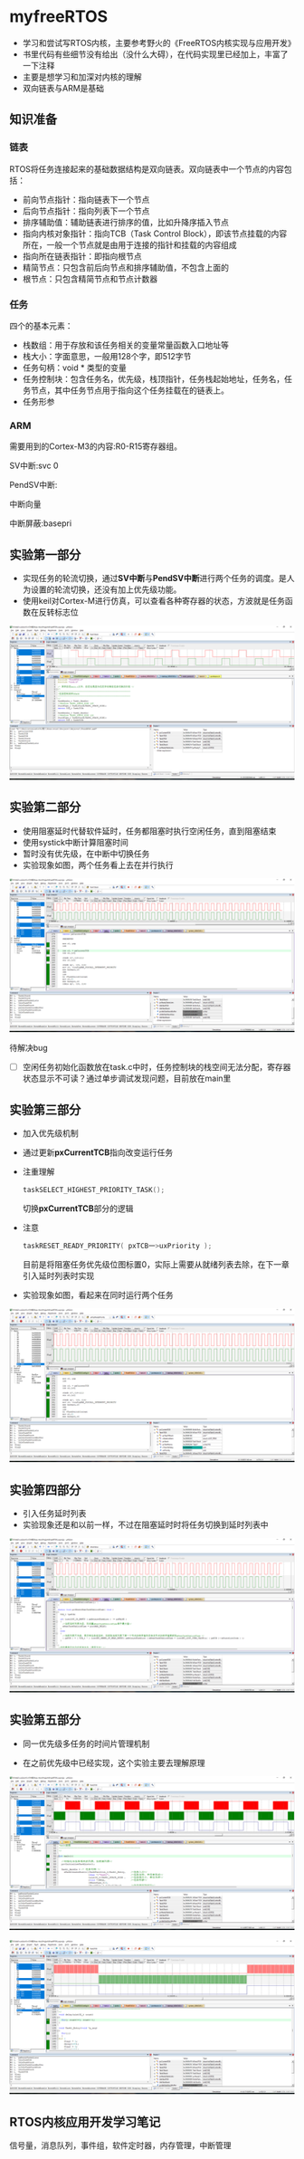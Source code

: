 # myfreeRTOS
- 学习和尝试写RTOS内核，主要参考野火的《FreeRTOS内核实现与应用开发》
- 书里代码有些细节没有给出（没什么大碍），在代码实现里已经加上，丰富了一下注释
- 主要是想学习和加深对内核的理解
- 双向链表与ARM是基础



## 知识准备

### 链表

RTOS将任务连接起来的基础数据结构是双向链表。双向链表中一个节点的内容包括：

- 前向节点指针：指向链表下一个节点
- 后向节点指针：指向列表下一个节点
- 排序辅助值：辅助链表进行排序的值，比如升降序插入节点
- 指向内核对象指针：指向TCB（Task Control Block），即该节点挂载的内容所在，一般一个节点就是由用于连接的指针和挂载的内容组成
- 指向所在链表指针：即指向根节点
- 精简节点：只包含前后向节点和排序辅助值，不包含上面的
- 根节点：只包含精简节点和节点计数器

### 任务

四个的基本元素：

- 栈数组：用于存放和该任务相关的变量常量函数入口地址等
- 栈大小：字面意思，一般用128个字，即512字节
- 任务句柄：void * 类型的变量
- 任务控制块：包含任务名，优先级，栈顶指针，任务栈起始地址，任务名，任务节点，其中任务节点用于指向这个任务挂载在的链表上。
- 任务形参

### ARM

需要用到的Cortex-M3的内容:R0-R15寄存器组。

SV中断:svc 0

PendSV中断:

中断向量

中断屏蔽:basepri



## 实验第一部分

- 实现任务的轮流切换，通过**SV中断**与**PendSV中断**进行两个任务的调度。是人为设置的轮流切换，还没有加上优先级功能。
- 使用keil对Cortex-M进行仿真，可以查看各种寄存器的状态，方波就是任务函数在反转标志位

![实验一](https://github.com/Winston9n78/myfreeRTOS/blob/main/README.assets/keil1.png?raw=true)




## 实验第二部分

- 使用阻塞延时代替软件延时，任务都阻塞时执行空闲任务，直到阻塞结束
- 使用systick中断计算阻塞时间
- 暂时没有优先级，在中断中切换任务
- 实验现象如图，两个任务看上去在并行执行

![实验二](https://github.com/Winston9n78/myfreeRTOS/blob/main/README.assets/keil2.png?raw=true)

待解决bug

- [ ] 空闲任务初始化函数放在task.c中时，任务控制块的栈空间无法分配，寄存器状态显示不可读？通过单步调试发现问题，目前放在main里



## 实验第三部分

- 加入优先级机制

- 通过更新**pxCurrentTCB**指向改变运行任务

- 注重理解

  ```C
  taskSELECT_HIGHEST_PRIORITY_TASK();
  ```

  切换**pxCurrentTCB**部分的逻辑

- 注意

  ```c
  taskRESET_READY_PRIORITY( pxTCB一>uxPriority );
  ```

  目前是将阻塞任务优先级位图标置0，实际上需要从就绪列表去除，在下一章引入延时列表时实现

- 实验现象如图，看起来在同时运行两个任务

![实验三](https://github.com/Winston9n78/myfreeRTOS/blob/main/README.assets/keil3.png?raw=true)



## 实验第四部分

- 引入任务延时列表
- 实验现象还是和以前一样，不过在阻塞延时时将任务切换到延时列表中

![实验四](https://github.com/Winston9n78/myfreeRTOS/blob/main/README.assets/keil4.png?raw=true)

## 实验第五部分

- 同一优先级多任务的时间片管理机制

- 在之前优先级中已经实现，这个实验主要去理解原理

  

![实验五](https://github.com/Winston9n78/myfreeRTOS/blob/main/README.assets/keil5-1.png?raw=true)

![实验五](https://github.com/Winston9n78/myfreeRTOS/blob/main/README.assets/keil5-2.png?raw=true)



## RTOS内核应用开发学习笔记

信号量，消息队列，事件组，软件定时器，内存管理，中断管理
